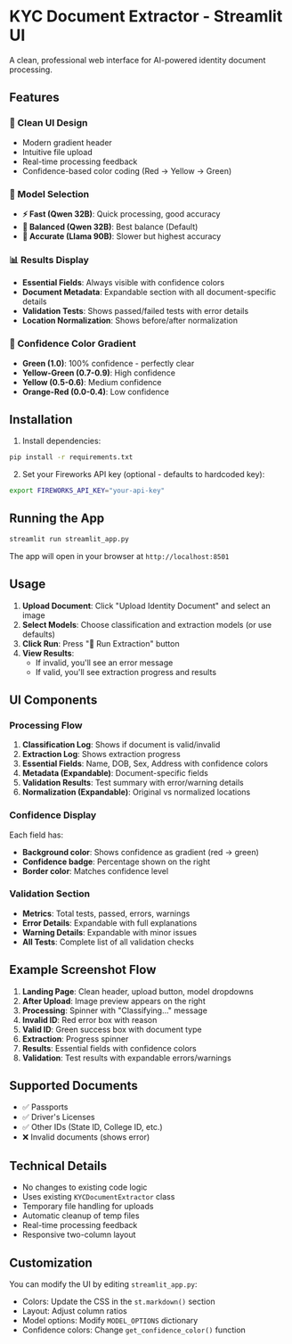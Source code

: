 # KYC Document Extractor - Streamlit UI

A clean, professional web interface for AI-powered identity document processing.

## Features

### 🎨 Clean UI Design
- Modern gradient header
- Intuitive file upload
- Real-time processing feedback
- Confidence-based color coding (Red → Yellow → Green)

### 🔧 Model Selection
- **⚡ Fast (Qwen 32B)**: Quick processing, good accuracy
- **🎯 Balanced (Qwen 32B)**: Best balance (Default)
- **🔬 Accurate (Llama 90B)**: Slower but highest accuracy

### 📊 Results Display
- **Essential Fields**: Always visible with confidence colors
- **Document Metadata**: Expandable section with all document-specific details
- **Validation Tests**: Shows passed/failed tests with error details
- **Location Normalization**: Shows before/after normalization

### 🎯 Confidence Color Gradient
- **Green (1.0)**: 100% confidence - perfectly clear
- **Yellow-Green (0.7-0.9)**: High confidence
- **Yellow (0.5-0.6)**: Medium confidence
- **Orange-Red (0.0-0.4)**: Low confidence

## Installation

1. Install dependencies:
```bash
pip install -r requirements.txt
```

2. Set your Fireworks API key (optional - defaults to hardcoded key):
```bash
export FIREWORKS_API_KEY="your-api-key"
```

## Running the App

```bash
streamlit run streamlit_app.py
```

The app will open in your browser at `http://localhost:8501`

## Usage

1. **Upload Document**: Click "Upload Identity Document" and select an image
2. **Select Models**: Choose classification and extraction models (or use defaults)
3. **Click Run**: Press "🚀 Run Extraction" button
4. **View Results**:
   - If invalid, you'll see an error message
   - If valid, you'll see extraction progress and results

## UI Components

### Processing Flow
1. **Classification Log**: Shows if document is valid/invalid
2. **Extraction Log**: Shows extraction progress
3. **Essential Fields**: Name, DOB, Sex, Address with confidence colors
4. **Metadata (Expandable)**: Document-specific fields
5. **Validation Results**: Test summary with error/warning details
6. **Normalization (Expandable)**: Original vs normalized locations

### Confidence Display
Each field has:
- **Background color**: Shows confidence as gradient (red → green)
- **Confidence badge**: Percentage shown on the right
- **Border color**: Matches confidence level

### Validation Section
- **Metrics**: Total tests, passed, errors, warnings
- **Error Details**: Expandable with full explanations
- **Warning Details**: Expandable with minor issues
- **All Tests**: Complete list of all validation checks

## Example Screenshot Flow

1. **Landing Page**: Clean header, upload button, model dropdowns
2. **After Upload**: Image preview appears on the right
3. **Processing**: Spinner with "Classifying..." message
4. **Invalid ID**: Red error box with reason
5. **Valid ID**: Green success box with document type
6. **Extraction**: Progress spinner
7. **Results**: Essential fields with confidence colors
8. **Validation**: Test results with expandable errors/warnings

## Supported Documents
- ✅ Passports
- ✅ Driver's Licenses
- ✅ Other IDs (State ID, College ID, etc.)
- ❌ Invalid documents (shows error)

## Technical Details
- No changes to existing code logic
- Uses existing `KYCDocumentExtractor` class
- Temporary file handling for uploads
- Automatic cleanup of temp files
- Real-time processing feedback
- Responsive two-column layout

## Customization
You can modify the UI by editing `streamlit_app.py`:
- Colors: Update the CSS in the `st.markdown()` section
- Layout: Adjust column ratios
- Model options: Modify `MODEL_OPTIONS` dictionary
- Confidence colors: Change `get_confidence_color()` function
